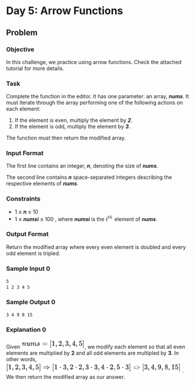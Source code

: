 # Day 5: Arrow Functions

## Problem

### Objective

<p>In this challenge, we practice using arrow functions. Check the attached tutorial for more details.</p>

### Task

<p>Complete the function in the editor. It has one parameter: an array, <b><i>nums</i></b>. It must iterate through the array performing one of the following actions on each element:</p>

1. If the element is even, multiply the element by <b><i>2</i></b>.
2. If the element is odd, multiply the element by <b><i>3</i></b>.

<p>The function must then return the modified array.</p>

### Input Format

<p>The first line contains an integer, <b><i>n</i></b>, denoting the size of <b><i>nums</i></b>.</p>
<p>The second line contains <b><i>n</i></b> space-separated integers describing the respective elements of <b><i>nums</i></b>.</p>

### Constraints

- 1 ≤ <b><i>n</i></b> ≤ 10
- 1 ≤ <b><i>numsi</i></b> ≤ 100 , where <b><i>numsi</i></b> is the
  <span style="font-size: 100%; display: inline-block;" class="MathJax_SVG" id="MathJax-Element-4-Frame">
  <svg xmlns:xlink="http://www.w3.org/1999/xlink" width="2.575ex" height="2.509ex" style="vertical-align: -0.338ex;" viewBox="0 -934.9 1108.8 1080.4" role="img" focusable="false"><g stroke="currentColor" fill="currentColor" stroke-width="0" transform="matrix(1 0 0 -1 0 0)"><path stroke-width="1" d="M184 600Q184 624 203 642T247 661Q265 661 277 649T290 619Q290 596 270 577T226 557Q211 557 198 567T184 600ZM21 287Q21 295 30 318T54 369T98 420T158 442Q197 442 223 419T250 357Q250 340 236 301T196 196T154 83Q149 61 149 51Q149 26 166 26Q175 26 185 29T208 43T235 78T260 137Q263 149 265 151T282 153Q302 153 302 143Q302 135 293 112T268 61T223 11T161 -11Q129 -11 102 10T74 74Q74 91 79 106T122 220Q160 321 166 341T173 380Q173 404 156 404H154Q124 404 99 371T61 287Q60 286 59 284T58 281T56 279T53 278T49 278T41 278H27Q21 284 21 287Z"></path><g transform="translate(345,362)"><path stroke-width="1" transform="scale(0.707)" d="M26 385Q19 392 19 395Q19 399 22 411T27 425Q29 430 36 430T87 431H140L159 511Q162 522 166 540T173 566T179 586T187 603T197 615T211 624T229 626Q247 625 254 615T261 596Q261 589 252 549T232 470L222 433Q222 431 272 431H323Q330 424 330 420Q330 398 317 385H210L174 240Q135 80 135 68Q135 26 162 26Q197 26 230 60T283 144Q285 150 288 151T303 153H307Q322 153 322 145Q322 142 319 133Q314 117 301 95T267 48T216 6T155 -11Q125 -11 98 4T59 56Q57 64 57 83V101L92 241Q127 382 128 383Q128 385 77 385H26Z"></path><g transform="translate(255,0)"><path stroke-width="1" transform="scale(0.707)" d="M137 683Q138 683 209 688T282 694Q294 694 294 685Q294 674 258 534Q220 386 220 383Q220 381 227 388Q288 442 357 442Q411 442 444 415T478 336Q478 285 440 178T402 50Q403 36 407 31T422 26Q450 26 474 56T513 138Q516 149 519 151T535 153Q555 153 555 145Q555 144 551 130Q535 71 500 33Q466 -10 419 -10H414Q367 -10 346 17T325 74Q325 90 361 192T398 345Q398 404 354 404H349Q266 404 205 306L198 293L164 158Q132 28 127 16Q114 -11 83 -11Q69 -11 59 -2T48 16Q48 30 121 320L195 616Q195 629 188 632T149 637H128Q122 643 122 645T124 664Q129 683 137 683Z"></path></g></g></g></svg>
  </span>
  element of <b><i>nums</i></b>.

### Output Format

<p>Return the modified array where every even element is doubled and every odd element is tripled.</p>

### Sample Input 0

```
5
1 2 3 4 5
```

### Sample Output 0

```
3 4 9 8 15
```

### Explanation 0

<p>Given <img src="img/nums.PNG">, we modify each element so that all even elements are multiplied by <b>2</b> and all odd elements are multipled by <b>3</b>. In other words, <img src="img/nums1.PNG"> . We then return the modified array as our answer.</p>
